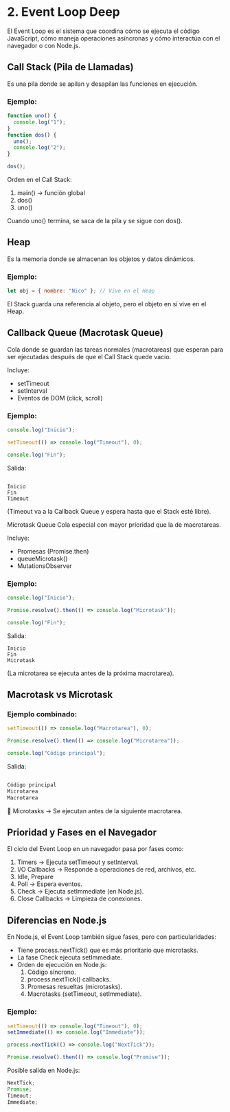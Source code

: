 # 2. Event Loop Deep

El Event Loop es el sistema que coordina cómo se ejecuta el código JavaScript, cómo maneja operaciones asíncronas y cómo interactúa con el navegador o con Node.js.

## Call Stack (Pila de Llamadas)

Es una pila donde se apilan y desapilan las funciones en ejecución.

### Ejemplo:

```javascript
function uno() {
  console.log("1");
}
function dos() {
  uno();
  console.log("2");
}

dos();
```

Orden en el Call Stack:

1. main() → función global
2. dos()
3. uno()

Cuando uno() termina, se saca de la pila y se sigue con dos().

## Heap

Es la memoria donde se almacenan los objetos y datos dinámicos.

### Ejemplo:

```javascript
let obj = { nombre: "Nico" }; // Vive en el Heap
```

El Stack guarda una referencia al objeto, pero el objeto en sí vive en el Heap.

## Callback Queue (Macrotask Queue)

Cola donde se guardan las tareas normales (macrotareas) que esperan para ser ejecutadas después de que el Call Stack quede vacío.

Incluye:

- setTimeout
- setInterval
- Eventos de DOM (click, scroll)

### Ejemplo:

```javascript
console.log("Inicio");

setTimeout(() => console.log("Timeout"), 0);

console.log("Fin");
```

Salida:

```nginx

Inicio
Fin
Timeout
```

(Timeout va a la Callback Queue y espera hasta que el Stack esté libre).

Microtask Queue
Cola especial con mayor prioridad que la de macrotareas.

Incluye:

- Promesas (Promise.then)
- queueMicrotask()
- MutationsObserver

### Ejemplo:

```javascript
console.log("Inicio");

Promise.resolve().then(() => console.log("Microtask"));

console.log("Fin");
```

Salida:

```nginx
Inicio
Fin
Microtask
```

(La microtarea se ejecuta antes de la próxima macrotarea).

## Macrotask vs Microtask

### Ejemplo combinado:

```javascript
setTimeout(() => console.log("Macrotarea"), 0);

Promise.resolve().then(() => console.log("Microtarea"));

console.log("Código principal");
```

Salida:

```mathematica

Código principal
Microtarea
Macrotarea
```

🔹 Microtasks → Se ejecutan antes de la siguiente macrotarea.

## Prioridad y Fases en el Navegador

El ciclo del Event Loop en un navegador pasa por fases como:

1. Timers → Ejecuta setTimeout y setInterval.
2. I/O Callbacks → Responde a operaciones de red, archivos, etc.
3. Idle, Prepare
4. Poll → Espera eventos.
5. Check → Ejecuta setImmediate (en Node.js).
6. Close Callbacks → Limpieza de conexiones.

## Diferencias en Node.js

En Node.js, el Event Loop también sigue fases, pero con particularidades:

- Tiene process.nextTick() que es más prioritario que microtasks.
- La fase Check ejecuta setImmediate.
- Orden de ejecución en Node.js:
  1.  Código síncrono.
  2.  process.nextTick() callbacks.
  3.  Promesas resueltas (microtasks).
  4.  Macrotasks (setTimeout, setImmediate).

### Ejemplo:

```javascript
setTimeout(() => console.log("Timeout"), 0);
setImmediate(() => console.log("Immediate"));

process.nextTick(() => console.log("NextTick"));

Promise.resolve().then(() => console.log("Promise"));
```

Posible salida en Node.js:

```javascript
NextTick;
Promise;
Timeout;
Immediate;
```
